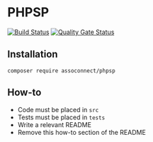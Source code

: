# PHPSP

[![Build Status](https://github.com/assoconnect/phpsp/actions/workflows/build.yml/badge.svg)](https://github.com/assoconnect/phpsp/actions/workflows/build.yml)
[![Quality Gate Status](https://sonarcloud.io/api/project_badges/measure?project=assoconnect_phpsp&metric=alert_status)](https://sonarcloud.io/dashboard?id=assoconnect_phpsp)

## Installation

```
composer require assoconnect/phpsp
```

## How-to

* Code must be placed in `src`
* Tests must be placed in `tests`
* Write a relevant README
* Remove this how-to section of the README
